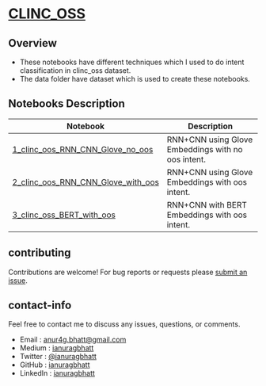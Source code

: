 # [CLINC_OSS](https://www.tensorflow.org/datasets/catalog/clinc_oos)

## Overview
* These notebooks have different techniques which I used to do intent classification in clinc_oss dataset.
* The data folder have dataset which is used to create these notebooks.

## Notebooks Description
| Notebook | Description |
|--------------------------------------------------------------------------------------------------------------|-------------------------------------------------------------------------------------------------------------------------------------------------------------------|
| [1_clinc_oos_RNN_CNN_Glove_no_oos](https://github.com/ianuragbhatt/clinc_oos/blob/main/1_clinc_oos_RNN_CNN_Glove_no_oos.ipynb) | RNN+CNN using Glove Embeddings with no oos intent.  |
| [2_clinc_oos_RNN_CNN_Glove_with_oos](https://github.com/ianuragbhatt/clinc_oos/blob/main/2_clinc_oos_RNN_CNN_Glove_with_oos.ipynb) | RNN+CNN using Glove Embeddings with oos intent. |
| [3_clinc_oss_BERT_with_oos](https://github.com/ianuragbhatt/clinc_oos/blob/main/3_clinc_oss_BERT_with_oos.ipynb) | RNN+CNN with BERT Embeddings with oos intent. |

## contributing

Contributions are welcome!  For bug reports or requests please [submit an issue](https://github.com/ianuragbhatt/clinc_oos/issues).

## contact-info

Feel free to contact me to discuss any issues, questions, or comments.

* Email : [anur4g.bhatt@gmail.com](mailto:anur4g.bhatt@gmail.com)
* Medium : [ianuragbhatt](https://ianuragbhatt.medium.com/)
* Twitter : [@ianuragbhatt](https://twitter.com/ianuragbhatt)
* GitHub : [ianuragbhatt](https://github.com/ianuragbhatt)
* LinkedIn : [ianuragbhatt](https://www.linkedin.com/in/ianuragbhatt)

